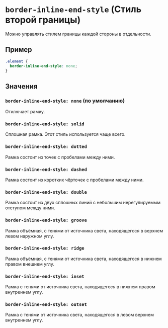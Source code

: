 # `border-inline-end-style` (Стиль второй границы)

Можно управлять стилем границы каждой стороны в отдельности.

## Пример

```css
.element {
  border-inline-end-style: none;
}
```

## Значения

### `border-inline-end-style: none` (по умолчанию)

Отключает рамку.

### `border-inline-end-style: solid`

Сплошная рамка. Этот стиль используется чаще всего.

### `border-inline-end-style: dotted`

Рамка состоит из точек с пробелами между ними.

### `border-inline-end-style: dashed`

Рамка состоит из коротких чёрточек с пробелами между ними.

### `border-inline-end-style: double`

Рамка состоит из двух сплошных линий с небольшим нерегулируемым отступом между ними.

### `border-inline-end-style: groove`

Рамка объёмная, с тенями от источника света, находящегося в верхнем левом наружном углу.

### `border-inline-end-style: ridge`

Рамка объёмная, с тенями от источника света, находящегося в нижнем правом внешнем углу.

### `border-inline-end-style: inset`

Рамка с тенями от источника света, находящегося в нижнем правом внутреннем углу.

### `border-inline-end-style: outset`

Рамка с тенями от источника света, находящегося в левом верхнем внутреннем углу.
